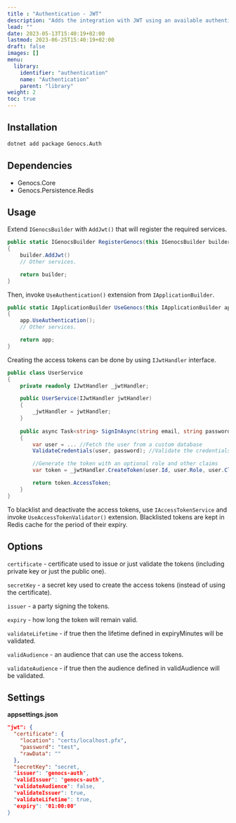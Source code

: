 ```yaml
---
title : "Authentication - JWT"
description: "Adds the integration with JWT using an available authentication middleware and system components to validate and grant the access tokens."
lead: ""
date: 2023-05-13T15:40:19+02:00
lastmod: 2023-06-25T15:40:19+02:00
draft: false
images: []
menu:
  library:
    identifier: "authentication"
    name: "Authentication"
    parent: "library"
weight: 2
toc: true
---
```


## Installation

``` bash
dotnet add package Genocs.Auth
```

## Dependencies

- Genocs.Core
- Genocs.Persistence.Redis

## Usage

Extend `IGenocsBuilder` with `AddJwt()` that will register the required services.

``` cs
public static IGenocsBuilder RegisterGenocs(this IGenocsBuilder builder)
{
    builder.AddJwt()
    // Other services.

    return builder;
}
```

Then, invoke `UseAuthentication()` extension from `IApplicationBuilder`.

``` cs
public static IApplicationBuilder UseGenocs(this IApplicationBuilder app)
{
    app.UseAuthentication();
    // Other services.

    return app;
}
```

Creating the access tokens can be done by using `IJwtHandler` interface.

``` c#
public class UserService
{
    private readonly IJwtHandler _jwtHandler;

    public UserService(IJwtHandler jwtHandler)
    {
        _jwtHandler = jwtHandler;
    }
    
    public async Task<string> SignInAsync(string email, string password)
    {
        var user = ... //Fetch the user from a custom database
        ValidateCredentials(user, password); //Validate the credentials etc.

        //Generate the token with an optional role and other claims
        var token = _jwtHandler.CreateToken(user.Id, user.Role, user.Claims); 

        return token.AccessToken;
    }
}
```

To blacklist and deactivate the access tokens, use `IAccessTokenService` and invoke `UseAccessTokenValidator()` extension. Blacklisted tokens are kept in Redis cache for the period of their expiry.

## Options

`certificate` - certificate used to issue or just validate the tokens (including private key or just the public one).

`secretKey` - a secret key used to create the access tokens (instead of using the certificate).

`issuer` - a party signing the tokens.

`expiry` - how long the token will remain valid.

`validateLifetime` - if true then the lifetime defined in expiryMinutes will be validated.

`validAudience` - an audience that can use the access tokens.

`validateAudience` - if true then the audience defined in validAudience will be validated.

## Settings

**appsettings.json**

``` json
"jwt": {
  "certificate": {
    "location": "certs/localhost.pfx",
    "password": "test",
    "rawData": ""
  },
  "secretKey": "secret,
  "issuer": "genocs-auth",
  "validIssuer": "genocs-auth",
  "validateAudience": false,
  "validateIssuer": true,
  "validateLifetime": true,
  "expiry": "01:00:00"
}
```
